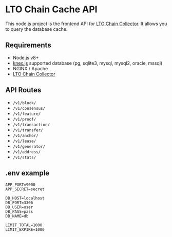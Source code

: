 # LTO Chain Cache API
This node.js project is the frontend API for [LTO Chain Collector](https://github.com/bbjansen/lto-chain-collector). It allows you to query the database cache.

## Requirements
- Node.js v8+
- [knex.js](http://knexjs.org) supported database (pg, sqlite3, mysql, mysql2, oracle, mssql)
- NGINX / Apache
- [LTO Chain Collector](https://github.com/bbjansen/lto-chain-collector)

## API Routes
- `/v1/block/`
- `/v1/consensus/`
- `/v1/feature/`
- `/v1/proof/`
- `/v1/transaction/`
- `/v1/transfer/`
- `/v1/anchor/`
- `/v1/lease/`
- `/v1/generator/`
- `/v1/address/`
- `/v1/stats/`

## .env example
```
APP_PORT=9000
APP_SECRET=secret

DB_HOST=localhost
DB_PORT=3306
DB_USER=user
DB_PASS=pass
DB_NAME=db

LIMIT_TOTAL=1000
LIMIT_EXPIRE=1000
```
